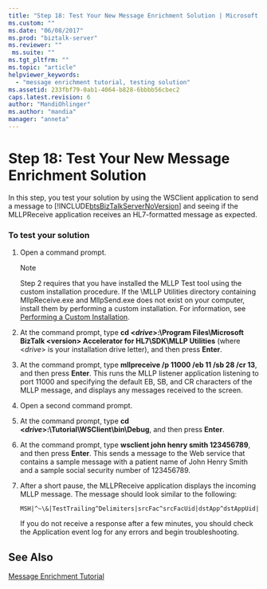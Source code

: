 ```yaml
---
title: "Step 18: Test Your New Message Enrichment Solution | Microsoft Docs"
ms.custom: ""
ms.date: "06/08/2017"
ms.prod: "biztalk-server"
ms.reviewer: ""
 ms.suite: ""
ms.tgt_pltfrm: ""
ms.topic: "article"
helpviewer_keywords: 
  - "message enrichment tutorial, testing solution"
ms.assetid: 233fbf79-0ab1-4064-b828-6bbbb56cbec2
caps.latest.revision: 6
author: "MandiOhlinger"
ms.author: "mandia"
manager: "anneta"
---
```

# Step 18: Test Your New Message Enrichment Solution
In this step, you test your solution by using the WSClient application to send a message to [!INCLUDE[btsBizTalkServerNoVersion](../../includes/btsbiztalkservernoversion-md.md)] and seeing if the MLLPReceive application receives an HL7-formatted message as expected.  
  
### To test your solution  
  
1.  Open a command prompt.  
  
    > [!NOTE]
    >  Step 2 requires that you have installed the MLLP Test tool using the custom installation procedure. If the \MLLP Utilities directory containing MllpReceive.exe and MllpSend.exe does not exist on your computer, install them by performing a custom installation. For information, see [Performing a Custom Installation](http://msdn.microsoft.com/library/e55c86e1-af63-49ba-8510-d177e1b96692).  
  
2.  At the command prompt, type **cd \<*drive*>:\Program Files\Microsoft BizTalk \<version> Accelerator for HL7\SDK\MLLP Utilities** (where \<*drive*> is your installation drive letter), and then press **Enter**.  
  
3.  At the command prompt, type **mllpreceive /p 11000 /eb 11 /sb 28 /cr 13**, and then press **Enter**. This runs the MLLP listener application listening to port 11000 and specifying the default EB, SB, and CR characters of the MLLP message, and displays any messages received to the screen.  
  
4.  Open a second command prompt.  
  
5.  At the command prompt, type **cd \<*drive*>:\Tutorial\WSClient\bin\Debug**, and then press **Enter**.  
  
6.  At the command prompt, type **wsclient john henry smith 123456789**, and then press **Enter**. This sends a message to the Web service that contains a sample message with a patient name of John Henry Smith and a sample social security number of 123456789.  
  
7.  After a short pause, the MLLPReceive application displays the incoming MLLP message. The message should look similar to the following:  
  
    ```  
    MSH|^~\&|TestTrailing^Delimiters|srcFac^srcFacUid|dstApp^dstAppUid|dstFac^dstFacUid|200307092343|sec|ADT^A04|msgid2134|P|2.2PID|||123456789||smith^john  
    ```  
  
     If you do not receive a response after a few minutes, you should check the Application event log for any errors and begin troubleshooting.  
  
## See Also  
 [Message Enrichment Tutorial](../../adapters-and-accelerators/accelerator-hl7/message-enrichment-tutorial.md)